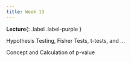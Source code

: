 ```yaml
---
title: Week 13
---
```


 **Lecture**{: .label .label-purple }

Hypothesis Testing, Fisher Tests, t-tests, and ...

Concept and Calculation of p-value
 

  <!-- **Syllabus**{: .label .label-yellow } [PDF](../assets/lectures/Syllabus.pdf) -->
